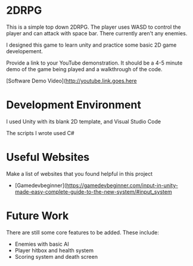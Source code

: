 # 2DRPG

This is a simple top down 2DRPG. The player uses WASD to control the player and can attack with space bar. There currently aren't any enemies.

I designed this game to learn unity and practice some basic 2D game developement.

Provide a link to your YouTube demonstration.  It should be a 4-5 minute demo of the game being played and a walkthrough of the code.

[Software Demo Video](http://youtube.link.goes.here

# Development Environment

I used Unity with its blank 2D template, and Visual Studio Code

The scripts I wrote used C#

# Useful Websites

Make a list of websites that you found helpful in this project
* [Gamedevbeginner](https://gamedevbeginner.com/input-in-unity-made-easy-complete-guide-to-the-new-system/#input_system

# Future Work

There are still some core features to be added. These include:
* Enemies with basic AI
* Player hitbox and health system
* Scoring system and death screen

